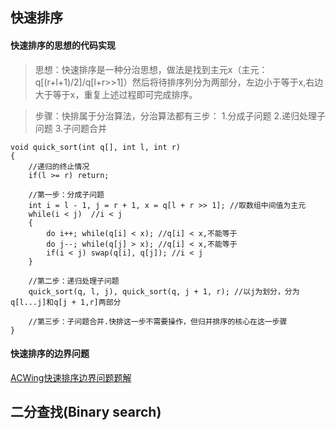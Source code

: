 ## 快速排序
#### 快速排序的思想的代码实现
>思想：快速排序是一种分治思想，做法是找到主元x（主元：q[(r+l+1)/2]/q[l+r>>1]）然后将待排序列分为两部分，左边小于等于x,右边大于等于x，重复上述过程即可完成排序。

>步骤：快排属于分治算法，分治算法都有三步：
1.分成子问题
2.递归处理子问题
3.子问题合并

```
void quick_sort(int q[], int l, int r)
{
    //递归的终止情况
    if(l >= r) return;

    //第一步：分成子问题
    int i = l - 1, j = r + 1, x = q[l + r >> 1]; //取数组中间值为主元
    while(i < j)  //i < j
    {
        do i++; while(q[i] < x); //q[i] < x,不能等于
        do j--; while(q[j] > x); //q[i] < x,不能等于
        if(i < j) swap(q[i], q[j]); //i < j
    }

    //第二步：递归处理子问题
    quick_sort(q, l, j), quick_sort(q, j + 1, r); //以j为划分，分为q[l...j]和q[j + 1,r]两部分

    //第三步：子问题合并.快排这一步不需要操作，但归并排序的核心在这一步骤
}
```


#### 快速排序的边界问题
[ACWing快速排序边界问题题解](https://www.acwing.com/solution/content/16777/)

## 二分查找(Binary search)
